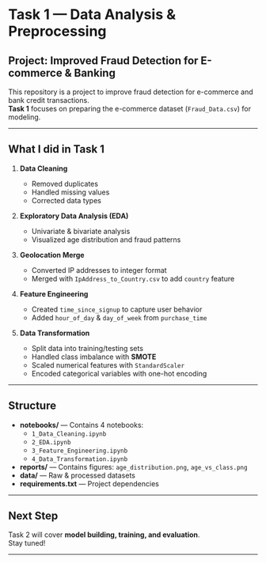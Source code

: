 # Task 1 — Data Analysis & Preprocessing

## Project: Improved Fraud Detection for E-commerce & Banking

This repository is a project to improve fraud detection for e-commerce and bank credit transactions.  
**Task 1** focuses on preparing the e-commerce dataset (`Fraud_Data.csv`) for modeling.

---

## What I did in Task 1

1. **Data Cleaning**
   - Removed duplicates
   - Handled missing values
   - Corrected data types

2. **Exploratory Data Analysis (EDA)**
   - Univariate & bivariate analysis
   - Visualized age distribution and fraud patterns

3. **Geolocation Merge**
   - Converted IP addresses to integer format
   - Merged with `IpAddress_to_Country.csv` to add `country` feature

4. **Feature Engineering**
   - Created `time_since_signup` to capture user behavior
   - Added `hour_of_day` & `day_of_week` from `purchase_time`

5. **Data Transformation**
   - Split data into training/testing sets
   - Handled class imbalance with **SMOTE**
   - Scaled numerical features with `StandardScaler`
   - Encoded categorical variables with one-hot encoding

---

##  Structure

- **notebooks/** — Contains 4 notebooks:  
  - `1_Data_Cleaning.ipynb`
  - `2_EDA.ipynb`
  - `3_Feature_Engineering.ipynb`
  - `4_Data_Transformation.ipynb`
- **reports/** — Contains figures: `age_distribution.png`, `age_vs_class.png`
- **data/** — Raw & processed datasets
- **requirements.txt** — Project dependencies

---

## Next Step

Task 2 will cover **model building, training, and evaluation**.  
Stay tuned!

---
